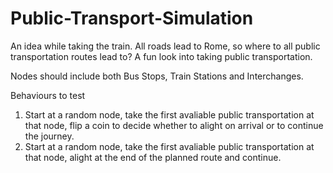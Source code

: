 # Public-Transport-Simulation
An idea while taking the train. All roads lead to Rome, so where to all public transportation routes lead to? A fun look into taking public transportation.

Nodes should include both Bus Stops, Train Stations and Interchanges.

Behaviours to test
1) Start at a random node, take the first avaliable public transportation at that node, flip a coin to decide whether to alight on arrival or to continue the journey.
2) Start at a random node, take the first avaliable public transportation at that node, alight at the end of the planned route and continue.
